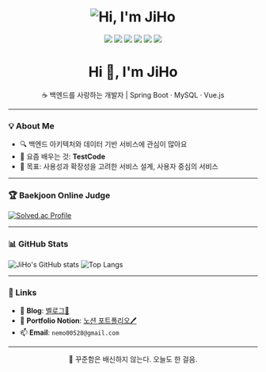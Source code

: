<h1 align="center">
  <img src="https://img.shields.io/badge/Hi🐢I'm_JiHo-44bd32?style=for-the-badge&logoColor=white" alt="Hi, I'm JiHo" />
</h1>
<p align="center">
  <img src="https://img.shields.io/badge/Backend_Developer-27ae60?style=flat-square" />
  <img src="https://img.shields.io/badge/Spring_Boot-6DB33F?style=flat-square&logo=spring-boot&logoColor=white" />
  <img src="https://img.shields.io/badge/MySQL-4DB33D?style=flat-square&logo=mysql&logoColor=white" />
  <img src="https://img.shields.io/badge/Vue.js-42b883?style=flat-square&logo=vue.js&logoColor=white" />
  <img src="https://img.shields.io/badge/Docker-2496ED?style=flat-square&logo=docker&logoColor=white" />
  <img src="https://img.shields.io/badge/AWS-232F3E?style=flat-square&logo=amazon-aws" />
</p>
<h1 align="center">Hi 🐢, I'm JiHo</h1>
<p align="center">☕ 백엔드를 사랑하는 개발자 | Spring Boot · MySQL · Vue.js</p>

---

### 💡 About Me
- 🔍 백엔드 아키텍처와 데이터 기반 서비스에 관심이 많아요
- 🧠 요즘 배우는 것: **TestCode**
- 🚀 목표: 사용성과 확장성을 고려한 서비스 설계, 사용자 중심의 서비스

---

### 🏆 Baekjoon Online Judge

[![Solved.ac Profile](http://mazassumnida.wtf/api/v2/generate_badge?boj=nemo00528)](https://solved.ac/nemo00528)


---

### 📊 GitHub Stats

![JiHo's GitHub stats](https://github-readme-stats.vercel.app/api?username=kjh-0523&show_icons=true&theme=default)
![Top Langs](https://github-readme-stats.vercel.app/api/top-langs/?username=kjh-0523&layout=compact)

---

### 🔗 Links

- 📝 **Blog**: [벨로그🐢](https://velog.io/@nemo00528/posts)
- 📌 **Portfolio Notion**: [노션 포트폴리오🖊️](https://www.notion.so/1ff288a7110d80c79ddae390c1e86572?source=copy_link)
- 📫 **Email**: `nemo00528@gmail.com`

---

<p align="center">
  💬 꾸준함은 배신하지 않는다. 오늘도 한 걸음.
</p>
